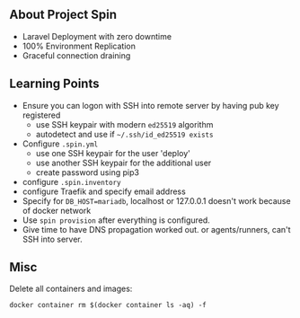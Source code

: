 ## About Project Spin

- Laravel Deployment with zero downtime 
- 100% Environment Replication
- Graceful connection draining

## Learning Points
- Ensure you can logon with SSH into remote server by having pub key registered
  - use SSH keypair with modern ```ed25519``` algorithm
  - autodetect and use if ```~/.ssh/id_ed25519 exists```
- Configure ```.spin.yml```
  - use one SSH keypair for the user 'deploy'
  - use another SSH keypair for the additional user
  - create password using pip3 
- configure ```.spin.inventory```
- configure Traefik and specify email address
- Specify for ```DB_HOST=mariadb```, localhost or 127.0.0.1 doesn't work because of docker network 
- Use ```spin provision``` after everything is configured.
- Give time to have DNS propagation worked out. or agents/runners, can't SSH into server.

## Misc

Delete all containers and images:

```docker container rm $(docker container ls -aq) -f```

